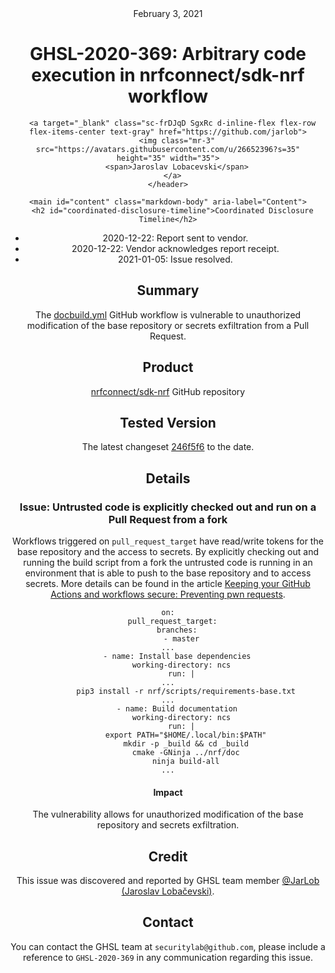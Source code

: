 <header class="post-header d-block mb-6">
      <div class="date text-mono f5 my-3">February 3, 2021</div>
      <h1 class="my-2 h00-mktg lh-condensed">GHSL-2020-369: Arbitrary code execution in nrfconnect/sdk-nrf workflow</h1>

      
      
      
      
      

      

      <a target="_blank" class="sc-frDJqD SgxRc d-inline-flex flex-row flex-items-center text-gray" href="https://github.com/jarlob">
        <img class="mr-3" src="https://avatars.githubusercontent.com/u/26652396?s=35" height="35" width="35">
        <span>Jaroslav Lobacevski</span>
      </a>
    </header>

    <main id="content" class="markdown-body" aria-label="Content">
      <h2 id="coordinated-disclosure-timeline">Coordinated Disclosure Timeline</h2>

<ul>
  <li>2020-12-22: Report sent to vendor.</li>
  <li>2020-12-22: Vendor acknowledges report receipt.</li>
  <li>2021-01-05: Issue resolved.</li>
</ul>

<h2 id="summary">Summary</h2>

<p>The <a href="https://github.com/nrfconnect/sdk-nrf/blob/master/.github/workflows/docbuild.yml">docbuild.yml</a> GitHub workflow is vulnerable to unauthorized modification of the base repository or secrets exfiltration from a Pull Request.</p>

<h2 id="product">Product</h2>

<p><a href="https://github.com/nrfconnect/sdk-nrf">nrfconnect/sdk-nrf</a> GitHub repository</p>

<h2 id="tested-version">Tested Version</h2>

<p>The latest changeset <a href="https://github.com/nrfconnect/sdk-nrf/blob/246f5f61dbeda4a07273ce9e9bc9be2a70b78a35/.github/workflows/docbuild.yml">246f5f6</a> to the date.</p>

<h2 id="details">Details</h2>

<h3 id="issue-untrusted-code-is-explicitly-checked-out-and-run-on-a-pull-request-from-a-fork">Issue: Untrusted code is explicitly checked out and run on a Pull Request from a fork</h3>

<p>Workflows triggered on <code class="language-plaintext highlighter-rouge">pull_request_target</code> have read/write tokens for the base repository and the access to secrets. By explicitly checking out and running the build script from a fork the untrusted code is running in an environment that is able to push to the base repository and to access secrets. More details can be found in the article <a href="https://securitylab.github.com/research/github-actions-preventing-pwn-requests/">Keeping your GitHub Actions and workflows secure: Preventing pwn requests</a>.</p>

<div class="language-yaml highlighter-rouge"><div class="highlight"><pre class="highlight"><code><span class="na">on</span><span class="pi">:</span>
  <span class="na">pull_request_target</span><span class="pi">:</span>
    <span class="na">branches</span><span class="pi">:</span>
      <span class="pi">-</span> <span class="s">master</span>
<span class="nn">...</span>
    <span class="pi">-</span> <span class="na">name</span><span class="pi">:</span> <span class="s">Install base dependencies</span>
      <span class="na">working-directory</span><span class="pi">:</span> <span class="s">ncs</span>
      <span class="na">run</span><span class="pi">:</span> <span class="pi">|</span>
<span class="s">...</span>
        <span class="s">pip3 install -r nrf/scripts/requirements-base.txt</span>
<span class="nn">...</span>
    <span class="pi">-</span> <span class="na">name</span><span class="pi">:</span> <span class="s">Build documentation</span>
      <span class="na">working-directory</span><span class="pi">:</span> <span class="s">ncs</span>
      <span class="na">run</span><span class="pi">:</span> <span class="pi">|</span>
        <span class="s">export PATH="$HOME/.local/bin:$PATH"</span>
        <span class="s">mkdir -p _build &amp;&amp; cd _build</span>
        <span class="s">cmake -GNinja ../nrf/doc</span>
        <span class="s">ninja build-all</span>
<span class="s">...</span>
</code></pre></div></div>

<h4 id="impact">Impact</h4>

<p>The vulnerability allows for unauthorized modification of the base repository and secrets exfiltration.</p>

<h2 id="credit">Credit</h2>

<p>This issue was discovered and reported by GHSL team member <a href="https://github.com/JarLob">@JarLob (Jaroslav Lobačevski)</a>.</p>

<h2 id="contact">Contact</h2>

<p>You can contact the GHSL team at <code class="language-plaintext highlighter-rouge">securitylab@github.com</code>, please include a reference to <code class="language-plaintext highlighter-rouge">GHSL-2020-369</code> in any communication regarding this issue.</p>

   